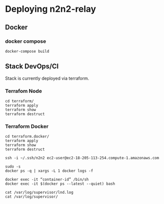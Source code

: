 # Deploying n2n2-relay

## Docker
### docker compose
```
docker-compose build
```

## Stack DevOps/CI
Stack is currently deployed via terraform.


### Terrafom Node
```
cd terraform/
terraform apply
terraform show
terraform destruct
```

### Terraform Docker
```
cd terraform.docker/
terraform apply
terraform show
terraform destruct

ssh -i ~/.ssh/n2n2 ec2-user@ec2-18-205-113-254.compute-1.amazonaws.com

sudo -s
docker ps -q | xargs -L 1 docker logs -f

docker exec -it “container-id” /bin/sh
docker exec -it $(docker ps --latest --quiet) bash

cat /var/log/supervisor/lnd.log
cat /var/log/supervisor/
```
